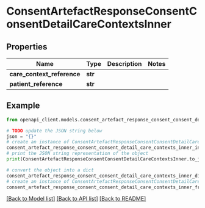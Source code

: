 # ConsentArtefactResponseConsentConsentDetailCareContextsInner


## Properties

Name | Type | Description | Notes
------------ | ------------- | ------------- | -------------
**care_context_reference** | **str** |  | 
**patient_reference** | **str** |  | 

## Example

```python
from openapi_client.models.consent_artefact_response_consent_consent_detail_care_contexts_inner import ConsentArtefactResponseConsentConsentDetailCareContextsInner

# TODO update the JSON string below
json = "{}"
# create an instance of ConsentArtefactResponseConsentConsentDetailCareContextsInner from a JSON string
consent_artefact_response_consent_consent_detail_care_contexts_inner_instance = ConsentArtefactResponseConsentConsentDetailCareContextsInner.from_json(json)
# print the JSON string representation of the object
print(ConsentArtefactResponseConsentConsentDetailCareContextsInner.to_json())

# convert the object into a dict
consent_artefact_response_consent_consent_detail_care_contexts_inner_dict = consent_artefact_response_consent_consent_detail_care_contexts_inner_instance.to_dict()
# create an instance of ConsentArtefactResponseConsentConsentDetailCareContextsInner from a dict
consent_artefact_response_consent_consent_detail_care_contexts_inner_from_dict = ConsentArtefactResponseConsentConsentDetailCareContextsInner.from_dict(consent_artefact_response_consent_consent_detail_care_contexts_inner_dict)
```
[[Back to Model list]](../README.md#documentation-for-models) [[Back to API list]](../README.md#documentation-for-api-endpoints) [[Back to README]](../README.md)


